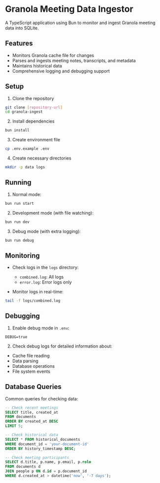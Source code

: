 # Granola Meeting Data Ingestor

A TypeScript application using Bun to monitor and ingest Granola meeting data into SQLite.

## Features

- Monitors Granola cache file for changes
- Parses and ingests meeting notes, transcripts, and metadata
- Maintains historical data
- Comprehensive logging and debugging support

## Setup

1. Clone the repository
```bash
git clone [repository-url]
cd granola-ingest
```

2. Install dependencies
```bash
bun install
```

3. Create environment file
```bash
cp .env.example .env
```

4. Create necessary directories
```bash
mkdir -p data logs
```

## Running

1. Normal mode:
```bash
bun run start
```

2. Development mode (with file watching):
```bash
bun run dev
```

3. Debug mode (with extra logging):
```bash
bun run debug
```

## Monitoring

- Check logs in the `logs` directory:
  - `combined.log`: All logs
  - `error.log`: Error logs only

- Monitor logs in real-time:
```bash
tail -f logs/combined.log
```

## Debugging

1. Enable debug mode in `.env`:
```
DEBUG=true
```

2. Check debug logs for detailed information about:
- Cache file reading
- Data parsing
- Database operations
- File system events

## Database Queries

Common queries for checking data:

```sql
-- Check recent meetings
SELECT title, created_at 
FROM documents 
ORDER BY created_at DESC 
LIMIT 5;

-- Check historical data
SELECT * FROM historical_documents 
WHERE document_id = 'your-document-id' 
ORDER BY history_timestamp DESC;

-- Check meeting participants
SELECT d.title, p.name, p.email, p.role 
FROM documents d 
JOIN people p ON d.id = p.document_id 
WHERE d.created_at > datetime('now', '-7 days');
```